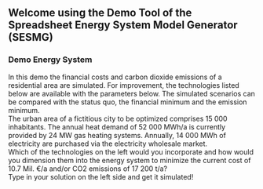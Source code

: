 ## Welcome using the Demo Tool of the Spreadsheet Energy System Model Generator (SESMG)
### Demo Energy System
In this demo the financial costs and carbon dioxide emissions of a residential 
area are simulated. For improvement, the technologies listed below are 
available with the parameters below. The simulated scenarios can be compared 
with the status quo, the financial minimum and the emission minimum.
<br /> The urban area of a fictitious city to be optimized comprises 15 000 
inhabitants. The annual heat demand of 52 000 MWh/a is currently provided by 
24 MW gas heating systems. Annually, 14 000 MWh of electricity are purchased 
via the electricity wholesale market.
<br /> Which of the technologies on the left would you incorporate and how 
would you dimension them into the energy system to minimize the current cost 
of 10.7 Mil. €/a and/or CO2 emissions of 17 200 t/a?
<br /> Type in your solution on the left side and get it simulated!